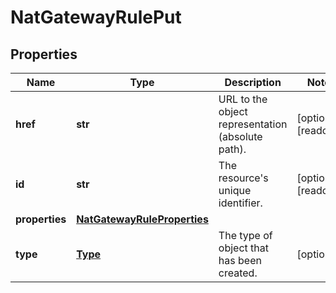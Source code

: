 # NatGatewayRulePut

## Properties
| Name | Type | Description | Notes |
| ------------ | ------------- | ------------- | ------------- |
| **href** | **str** | URL to the object representation (absolute path). | [optional] [readonly]  |
| **id** | **str** | The resource&#39;s unique identifier. | [optional] [readonly]  |
| **properties** | [**NatGatewayRuleProperties**](NatGatewayRuleProperties.md) |  |  |
| **type** | [**Type**](Type.md) | The type of object that has been created. | [optional]  |


